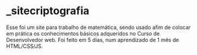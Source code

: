 # _sitecriptografia
Esse foi um site para trabalho de matemática, sendo usado afim de colocar em prática os conhecimentos básicos adqueridos no Curso de Desenvolvedor web. Foi feito em 5 dias, num aprendizado de 1 mês de HTML/CSS/JS.
